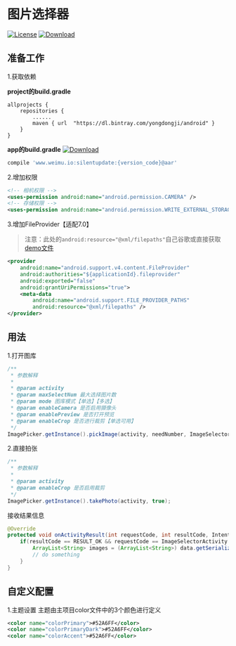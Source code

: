 # 图片选择器
[![License](https://img.shields.io/badge/license-Apache%202-green.svg)](https://www.apache.org/licenses/LICENSE-2.0)
[ ![Download](https://api.bintray.com/packages/yongdongji/android/imagepicker/images/download.svg) ](https://bintray.com/yongdongji/android/imagepicker/_latestVersion)

## 准备工作 
1.获取依赖

**project的build.gradle**

```
allprojects {
    repositories {
        ......        
        maven { url  "https://dl.bintray.com/yongdongji/android" }
    }
}
```
**app的build.gradle**
[ ![Download](https://api.bintray.com/packages/yongdongji/android/imagepicker/images/download.svg) ](https://bintray.com/yongdongji/android/imagepicker/_latestVersion)

```gradle
compile 'www.weimu.io:silentupdate:{version_code}@aar'
```

2.增加权限

```xml
<!-- 相机权限 -->
<uses-permission android:name="android.permission.CAMERA" />
<!-- 存储权限 -->
<uses-permission android:name="android.permission.WRITE_EXTERNAL_STORAGE" />
```  

3.增加FileProvider【适配7.0】

> 注意：此处的```android:resource="@xml/filepaths"```自己谷歌或直接获取[demo文件](https://github.com/CaoyangLee/ImagePicker/blob/master/app/src/main/res/xml/filepaths.xml)

```xml
<provider
    android:name="android.support.v4.content.FileProvider"
    android:authorities="${applicationId}.fileprovider"
    android:exported="false"
    android:grantUriPermissions="true">
    <meta-data
        android:name="android.support.FILE_PROVIDER_PATHS"
        android:resource="@xml/filepaths" />
</provider>
```

## 用法

1.打开图库
```java
/**
 * 参数解释
 *
 * @param activity
 * @param maxSelectNum 最大选择图片数
 * @param mode 图库模式【单选】【多选】
 * @param enableCamera 是否启用摄像头
 * @param enablePreview 是否打开预览
 * @param enableCrop 是否进行裁剪【单选可用】
 */
ImagePicker.getInstance().pickImage(activity, needNumber, ImageSelectorActivity.MODE_MULTIPLE, true, true, false);
```


2.直接拍张
```java
/**
 * 参数解释
 *
 * @param activity
 * @param enableCrop 是否启用裁剪
 */
ImagePicker.getInstance().takePhoto(activity, true);
```

接收结果信息
``` java
@Override
protected void onActivityResult(int requestCode, int resultCode, Intent data) {
    if(resultCode == RESULT_OK && requestCode == ImageSelectorActivity.REQUEST_IMAGE){
        ArrayList<String> images = (ArrayList<String>) data.getSerializableExtra(ImageSelectorActivity.REQUEST_OUTPUT);
        // do something
    }
}
```
## 自定义配置
1.主题设置
主题由主项目color文件中的3个颜色进行定义
```xml
<color name="colorPrimary">#52A6FF</color>
<color name="colorPrimaryDark">#52A6FF</color>
<color name="colorAccent">#52A6FF</color>
```  
